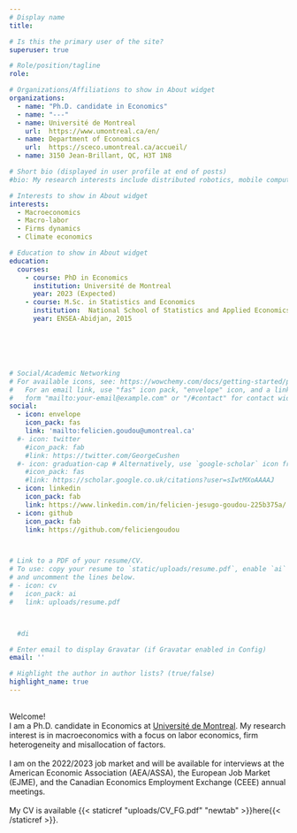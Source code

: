 ```yaml
---
# Display name
title:

# Is this the primary user of the site?
superuser: true

# Role/position/tagline
role:

# Organizations/Affiliations to show in About widget
organizations:
  - name: "Ph.D. candidate in Economics"
  - name: "---"
  - name: Université de Montreal
    url:  https://www.umontreal.ca/en/
  - name: Department of Economics
    url:  https://sceco.umontreal.ca/accueil/
  - name: 3150 Jean-Brillant, QC, H3T 1N8

# Short bio (displayed in user profile at end of posts)
#bio: My research interests include distributed robotics, mobile computing and programmable matter.

# Interests to show in About widget
interests:
  - Macroeconomics
  - Macro-labor
  - Firms dynamics
  - Climate economics

# Education to show in About widget
education:
  courses:
    - course: PhD in Economics
      institution: Université de Montreal
      year: 2023 (Expected)
    - course: M.Sc. in Statistics and Economics
      institution:  National School of Statistics and Applied Economics
      year: ENSEA-Abidjan, 2015






# Social/Academic Networking
# For available icons, see: https://wowchemy.com/docs/getting-started/page-builder/#icons
#   For an email link, use "fas" icon pack, "envelope" icon, and a link in the
#   form "mailto:your-email@example.com" or "/#contact" for contact widget.
social:
  - icon: envelope
    icon_pack: fas
    link: 'mailto:felicien.goudou@umontreal.ca'
  #- icon: twitter
    #icon_pack: fab
    #link: https://twitter.com/GeorgeCushen
  #- icon: graduation-cap # Alternatively, use `google-scholar` icon from `ai` icon pack
    #icon_pack: fas
    #link: https://scholar.google.co.uk/citations?user=sIwtMXoAAAAJ
  - icon: linkedin
    icon_pack: fab
    link: https://www.linkedin.com/in/felicien-jesugo-goudou-225b375a/
  - icon: github
    icon_pack: fab
    link: https://github.com/feliciengoudou



# Link to a PDF of your resume/CV.
# To use: copy your resume to `static/uploads/resume.pdf`, enable `ai` icons in `params.toml`,
# and uncomment the lines below.
# - icon: cv
#   icon_pack: ai
#   link: uploads/resume.pdf



  #di

# Enter email to display Gravatar (if Gravatar enabled in Config)
email: ''

# Highlight the author in author lists? (true/false)
highlight_name: true
---
```


<!-- Nelson Bighetti is a professor of artificial intelligence at the Stanford AI Lab. His research interests include distributed robotics, mobile computing and programmable matter. He leads the Robotic Neurobiology group, which develops self-reconfiguring robots, systems of self-organizing robots, and mobile sensor networks. -->


\
Welcome!
\
I am a Ph.D.  candidate in Economics at [Université de Montreal](https://sceco.umontreal.ca/accueil/). My research interest is in macroeconomics with a focus on labor economics, firm heterogeneity and misallocation of factors.
\
\
I am on the 2022/2023 job market and will be available for interviews at the American Economic Association (AEA/ASSA), the European Job Market (EJME), and the Canadian Economics Employment Exchange (CEEE) annual meetings.
\
\
My CV is available {{< staticref "uploads/CV_FG.pdf" "newtab" >}}here{{< /staticref >}}.

